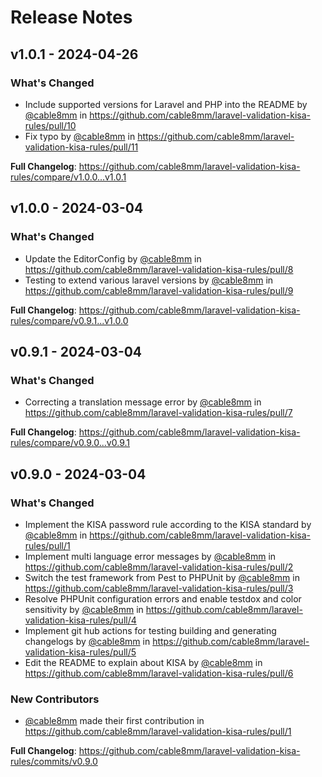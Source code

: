 # Release Notes

## v1.0.1 - 2024-04-26

### What's Changed

* Include supported versions for Laravel and PHP into the README by [@cable8mm](https://github.com/cable8mm) in https://github.com/cable8mm/laravel-validation-kisa-rules/pull/10
* Fix typo by [@cable8mm](https://github.com/cable8mm) in https://github.com/cable8mm/laravel-validation-kisa-rules/pull/11

**Full Changelog**: https://github.com/cable8mm/laravel-validation-kisa-rules/compare/v1.0.0...v1.0.1

## v1.0.0 - 2024-03-04

### What's Changed

* Update the EditorConfig by [@cable8mm](https://github.com/cable8mm) in https://github.com/cable8mm/laravel-validation-kisa-rules/pull/8
* Testing to extend various laravel versions by [@cable8mm](https://github.com/cable8mm) in https://github.com/cable8mm/laravel-validation-kisa-rules/pull/9

**Full Changelog**: https://github.com/cable8mm/laravel-validation-kisa-rules/compare/v0.9.1...v1.0.0

## v0.9.1 - 2024-03-04

### What's Changed

* Correcting a translation message error by [@cable8mm](https://github.com/cable8mm) in https://github.com/cable8mm/laravel-validation-kisa-rules/pull/7

**Full Changelog**: https://github.com/cable8mm/laravel-validation-kisa-rules/compare/v0.9.0...v0.9.1

## v0.9.0 - 2024-03-04

### What's Changed

* Implement the KISA password rule according to the KISA standard by [@cable8mm](https://github.com/cable8mm) in https://github.com/cable8mm/laravel-validation-kisa-rules/pull/1
* Implement multi language error messages by [@cable8mm](https://github.com/cable8mm) in https://github.com/cable8mm/laravel-validation-kisa-rules/pull/2
* Switch the test framework from Pest to PHPUnit by [@cable8mm](https://github.com/cable8mm) in https://github.com/cable8mm/laravel-validation-kisa-rules/pull/3
* Resolve PHPUnit configuration errors and enable testdox and color sensitivity by [@cable8mm](https://github.com/cable8mm) in https://github.com/cable8mm/laravel-validation-kisa-rules/pull/4
* Implement git hub actions for testing building and generating changelogs by [@cable8mm](https://github.com/cable8mm) in https://github.com/cable8mm/laravel-validation-kisa-rules/pull/5
* Edit the README to explain about KISA by [@cable8mm](https://github.com/cable8mm) in https://github.com/cable8mm/laravel-validation-kisa-rules/pull/6

### New Contributors

* [@cable8mm](https://github.com/cable8mm) made their first contribution in https://github.com/cable8mm/laravel-validation-kisa-rules/pull/1

**Full Changelog**: https://github.com/cable8mm/laravel-validation-kisa-rules/commits/v0.9.0
